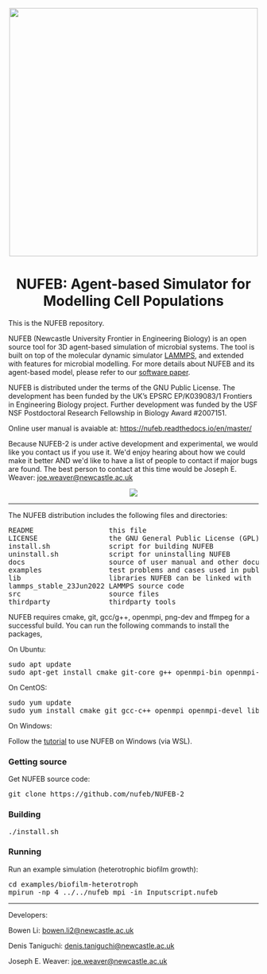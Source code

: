 <p align="center">
  <img src="https://github.com/nufeb/NUFEB-2/blob/master/docs/source/images/log.png" | width=500/>
</p>

<h1 align="center">NUFEB: Agent-based Simulator for Modelling Cell Populations</h1>


This is the NUFEB repository.

NUFEB (Newcastle University Frontier in Engineering Biology) is an open source tool for 3D agent-based simulation of microbial systems.
The tool is built on top of the molecular dynamic simulator [LAMMPS](https://lammps.sandia.gov), and extended with features for microbial modelling. 
For more details about NUFEB and its agent-based model, please refer to our [software paper](https://journals.plos.org/ploscompbiol/article?id=10.1371/journal.pcbi.1007125).

NUFEB is distributed under the terms of the GNU Public License. The development has been funded by the UK’s EPSRC EP/K039083/1 Frontiers in Engineering Biology project. Further development was funded by the USF NSF Postdoctoral Research Fellowship in Biology Award #2007151.

Online user manual is avaiable at: https://nufeb.readthedocs.io/en/master/ 

Because NUFEB-2 is under active development and experimental, we would like you contact us if you use it. We'd enjoy hearing about how we could make it better AND we'd like to have a list of people to contact if major bugs are found.  The best person to contact at this time would be Joseph E. Weaver: joe.weaver@newcastle.ac.uk

<p align="center">
  <img src="https://github.com/nufeb/NUFEB-dev/blob/master/docs/source/images/IBM-NUFEB.png">
</p>

---------------------------------------------------------------------------

The NUFEB distribution includes the following files and directories:
<pre>
README                  this file 
LICENSE                 the GNU General Public License (GPL)
install.sh              script for building NUFEB 
uninstall.sh            script for uninstalling NUFEB 
docs                    source of user manual and other documentations 
examples                test problems and cases used in publications 
lib                     libraries NUFEB can be linked with 
lammps_stable_23Jun2022 LAMMPS source code
src                     source files 
thirdparty              thirdparty tools
</pre>

NUFEB requires cmake, git, gcc/g++, openmpi, png-dev and ffmpeg for a successful build.
You can run the following commands to install the packages, 

On Ubuntu:
<pre>
sudo apt update
sudo apt-get install cmake git-core g++ openmpi-bin openmpi-common libopenmpi-dev libpng-dev ffmpeg
</pre>

On CentOS:
<pre>
sudo yum update
sudo yum install cmake git gcc-c++ openmpi openmpi-devel libpng-dev ffmpeg
</pre>

On Windows:

Follow the [tutorial](https://nufeb.readthedocs.io/en/master/install_win.html) to use NUFEB on Windows (via WSL).

### Getting source
Get NUFEB source code:
<pre>
git clone https://github.com/nufeb/NUFEB-2
</pre>

### Building
<pre>
./install.sh
</pre>

### Running
Run an example simulation (heterotrophic biofilm growth):
<pre>
cd examples/biofilm-heterotroph
mpirun -np 4 ../../nufeb_mpi -in Inputscript.nufeb
</pre>

---------------------------------------------------------------------------
Developers:

Bowen Li: bowen.li2@newcastle.ac.uk

Denis Taniguchi: denis.taniguchi@newcastle.ac.uk

Joseph E. Weaver: joe.weaver@newcastle.ac.uk
